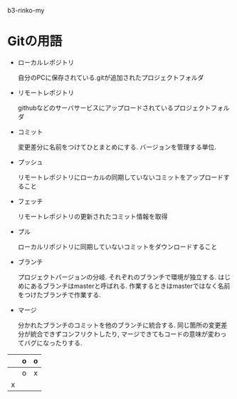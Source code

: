 b3-rinko-my

# Gitの用語

- ローカルレポジトリ

  自分のPCに保存されている.gitが追加されたプロジェクトフォルダ

- リモートレポジトリ

  githubなどのサーバサービスにアップロードされているプロジェクトフォルダ

- コミット

  変更差分に名前をつけてひとまとめにする. バージョンを管理する単位.

- プッシュ

  リモートレポジトリにローカルの同期していないコミットをアップロードすること

- フェッチ

  リモートレポジトリの更新されたコミット情報を取得

- プル

  ローカルリポジトリに同期していないコミットをダウンロードすること

- ブランチ

  プロジェクトバージョンの分岐. それぞれのブランチで環境が独立する. はじめにあるブランチはmasterと呼ばれる. 作業するときはmasterではなく名前をつけたブランチで作業する.

- マージ

  分かれたブランチのコミットを他のブランチに統合する. 同じ箇所の変更差分が統合できずコンフリクトしたり, マージできてもコードの意味が変わってバグになったりする.


| |o|o|
|:-:|:-:|:-:|
| |o|x|
|x| | |
